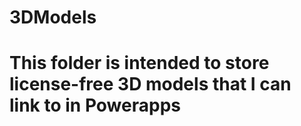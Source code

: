 # 3DModels
# This folder is intended to store license-free 3D models that I can link to in Powerapps
